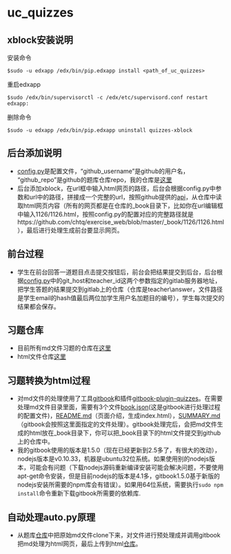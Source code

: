 # uc_quizzes

## xblock安装说明
安装命令
```
$sudo -u edxapp /edx/bin/pip.edxapp install <path_of_uc_quizzes>
```
 重启edxapp
 ```
 $sudo /edx/bin/supervisorctl -c /edx/etc/supervisord.conf restart edxapp:
 ```
 删除命令
 ```
 $sudo -u edxapp /edx/bin/pip.edxapp uninstall quizzes-xblock
 ```
## 后台添加说明
* [config.py](https://github.com/chtq/uc_quizzes/tree/master/quizzes/config.py)是配置文件，“github_username”是github的用户名，
   “github_repo”是github的题库仓库repo，我的仓库是[这里](https://github.com/chtq/exercise_web)
* 后台添加xblock，在url框中输入html网页的路径，后台会根据config.py中参数和url中的路径，拼接成一个完整的url，按照github提供的[api](https://developer.github.com/v3/)，从仓库中读取html网页内容（所有的网页都是在仓库的_book目录下，比如你在url编辑框中输入1126/1126.html，按照config.py的配置对应的完整路径就是https://github.com/chtq/exercise_web/blob/master/_book/1126/1126.html），最后进行处理生成前台要显示网页。

## 前台过程
* 学生在前台回答一道题目点击提交按钮后，前台会把结果提交到后台，后台根据[config.py]((https://github.com/chtq/uc_quizzes/tree/master/quizzes/config.py))中的git_host和teacher_id这两个参数指定的gitlab服务器地址，把学生答题的结果提交到gitlab上的仓库（仓库是teacher\answer，文件路径是学生email的hash值最后两位加学生用户名加题目的编号），学生每次提交的结果都会保存。

## 习题仓库
* 目前所有md文件习题的仓库在[这里](https://github.com/chyyuu/os_course_exercise_library)
* html文件仓库[这里](https://github.com/chtq/exercise_web/_book)

## 习题转换为html过程
 * 对md文件的处理使用了工具[gitbook](https://github.com/chtq/gitbook-1.5.0)和插件[gitbook-plugin-quizzes](https://github.com/chtq/gitbook-plugin-quizzes)。在需要处理md文件目录里面，需要有3个文件[book.json](https://github.com/chtq/exercise_web/blob/master/book.json)(这是gitbook进行处理过程的配置文件)，[README.md](https://github.com/chtq/exercise_web/blob/master/README.md)（页面介绍，生成index.html），[SUMMARY.md](https://github.com/chtq/exercise_web/blob/master/SUMMARY.md)（gitbook会按照这里面指定的文件处理）。gitbook处理完后，会把md文件生成的html放在_book目录下，你可以把_book目录下的html文件提交到github上的仓库中。
 * 我的gitbook使用的版本是1.5.0（现在已经更新到2.5多了，有很大的改动），nodejs版本是v0.10.33，机器是ubuntu32位系统。如果使用别的nodejs版本，可能会有问题（下载nodejs源码重新编译安装可能会解决问题，不要使用apt-get命令安装，但是目前nodejs的版本是4.1多，gitbook1.5.0基于新版的nodejs安装所需要的npm库会有错误）。如果用64位系统，需要执行`sudo npm install`命令重新下载gitbook所需要的依赖库.

## 自动处理auto.py原理
 * 从题库[仓库](https://github.com/chyyuu/os_course_exercise_library)中把原始md文件clone下来，对文件进行预处理成并调用gitbook把md处理为html网页，最后上传到html[仓库](https://github.com/chtq/exercise_web)。
 
 
